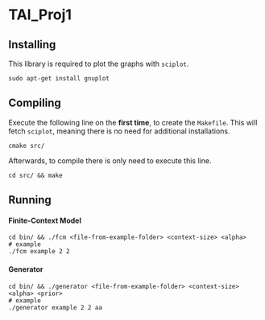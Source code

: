 # TAI_Proj1

## Installing

This library is required to plot the graphs with `sciplot`.
```
sudo apt-get install gnuplot
```

## Compiling

Execute the following line on the **first time**, to create the `Makefile`. 
This will fetch `sciplot`, meaning there is no need for additional installations.
```
cmake src/
```

Afterwards, to compile there is only need to execute this line.
```
cd src/ && make
```

## Running

#### Finite-Context Model
```
cd bin/ && ./fcm <file-from-example-folder> <context-size> <alpha> 
# example
./fcm example 2 2 
```

#### Generator
```
cd bin/ && ./generator <file-from-example-folder> <context-size> <alpha> <prior>
# example
./generator example 2 2 aa
```
